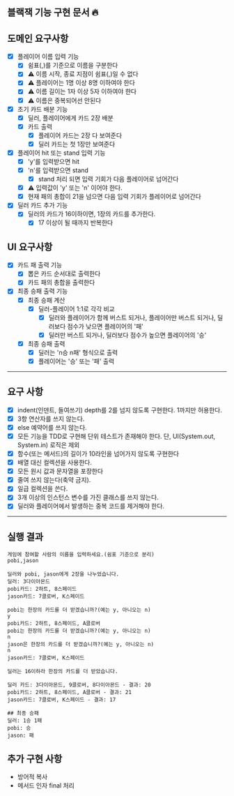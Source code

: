 ## 블랙잭 기능 구현 문서 🔥

## 도메인 요구사항
- [x] 플레이어 이름 입력 기능
    - [x] 쉼표(,)를 기준으로 이름을 구분한다
    - [x] ⚠️ 이름 시작, 종료 지점이 쉼표(,)일 수 없다
    - [x] ⚠️ 플레이어는 1명 이상 8명 이하여야 한다
    - [x] ⚠️ 이름 길이는 1자 이상 5자 이하여야 한다
    - [x] ⚠️ 이름은 중복되어선 안된다
- [x] 초기 카드 배분 기능
    - [x] 딜러, 플레이어에게 카드 2장 배분
    - [x] 카드 출력
        - [x] 플레이어 카드는 2장 다 보여준다
        - [x] 딜러 카드는 첫 1장만 보여준다
- [x] 플레이어 hit 또는 stand 입력 기능
    - [x] 'y'를 입력받으면 hit
    - [x] 'n'를 입력받으면 stand
        - [x] stand 처리 되면 입력 기회가 다음 플레이어로 넘어간다
    - [x] ⚠️ 입력값이 'y' 또는 'n' 이어야 한다.
    - [x] 현재 패의 총합이 21을 넘으면 다음 입력 기회가 플레이어로 넘어간다
- [x] 딜러 카드 추가 기능
    - [x] 딜러의 카드가 16이하이면, 1장의 카드를 추가한다.
        - [x] 17 이상이 될 때까지 반복한다

## UI 요구사항
- [x] 카드 패 출력 기능
    - [x] 뽑은 카드 순서대로 출력한다
    - [x] 카드 패의 총합을 출력한다
- [x] 최종 승패 출력 기능
    - [x] 최종 승패 계산
        - [x] 딜러-플레이어 1:1로 각각 비교
            - [x] 딜러와 플레이어가 함께 버스트 되거나, 플레이어만 버스트 되거나, 딜러보다 점수가 낮으면 플레이어의 '패'
            - [x] 딜러만 버스트 되거나, 딜러보다 점수가 높으면 플레이어의 '승'
    - [x] 최종 승패 출력
        - [x] 딜러는 'n승 n패' 형식으로 출력
        - [x] 플레이어는 '승' 또는 '패' 출력

---

## 요구 사항

- [x] indent(인덴트, 들여쓰기) depth를 2를 넘지 않도록 구현한다. 1까지만 허용한다.
- [x] 3항 연산자를 쓰지 않는다.
- [x] else 예약어를 쓰지 않는다.
- [x] 모든 기능을 TDD로 구현해 단위 테스트가 존재해야 한다. 단, UI(System.out, System.in) 로직은 제외
- [x] 함수(또는 메서드)의 길이가 10라인을 넘어가지 않도록 구현한다
- [x] 배열 대신 컬렉션을 사용한다.
- [x] 모든 원시 값과 문자열을 포장한다
- [x] 줄여 쓰지 않는다(축약 금지).
- [x] 일급 컬렉션을 쓴다.
- [x] 3개 이상의 인스턴스 변수를 가진 클래스를 쓰지 않는다.
- [x] 딜러와 플레이어에서 발생하는 중복 코드를 제거해야 한다.

---

## 실행 결과

```
게임에 참여할 사람의 이름을 입력하세요.(쉼표 기준으로 분리)
pobi,jason

딜러와 pobi, jason에게 2장을 나누었습니다.
딜러: 3다이아몬드
pobi카드: 2하트, 8스페이드
jason카드: 7클로버, K스페이드

pobi는 한장의 카드를 더 받겠습니까?(예는 y, 아니오는 n)
y
pobi카드: 2하트, 8스페이드, A클로버
pobi는 한장의 카드를 더 받겠습니까?(예는 y, 아니오는 n)
n
jason은 한장의 카드를 더 받겠습니까?(예는 y, 아니오는 n)
n
jason카드: 7클로버, K스페이드

딜러는 16이하라 한장의 카드를 더 받았습니다.

딜러 카드: 3다이아몬드, 9클로버, 8다이아몬드 - 결과: 20
pobi카드: 2하트, 8스페이드, A클로버 - 결과: 21
jason카드: 7클로버, K스페이드 - 결과: 17

## 최종 승패
딜러: 1승 1패
pobi: 승 
jason: 패
```

## 추가 구현 사항

- 방어적 복사
- 메서드 인자 final 처리
